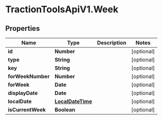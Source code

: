 # TractionToolsApiV1.Week

## Properties
Name | Type | Description | Notes
------------ | ------------- | ------------- | -------------
**id** | **Number** |  | [optional] 
**type** | **String** |  | [optional] 
**key** | **String** |  | [optional] 
**forWeekNumber** | **Number** |  | [optional] 
**forWeek** | **Date** |  | [optional] 
**displayDate** | **Date** |  | [optional] 
**localDate** | [**LocalDateTime**](LocalDateTime.md) |  | [optional] 
**isCurrentWeek** | **Boolean** |  | [optional] 


